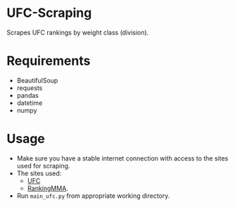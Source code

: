 # UFC-Scraping
Scrapes UFC rankings by weight class (division).

# Requirements
- BeautifulSoup
- requests
- pandas
- datetime
- numpy

# Usage
- Make sure you have a stable internet connection with access to the sites used for scraping.
- The sites used:
    - [UFC](https://www.ufc.com/rankings)
    - [RankingMMA](http://rankingmma.com/ufc-rankings/).
- Run `main_ufc.py` from appropriate working directory.
